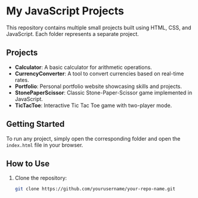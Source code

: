 # My JavaScript Projects

This repository contains multiple small projects built using HTML, CSS, and JavaScript. Each folder represents a separate project.

## Projects

- **Calculator**: A basic calculator for arithmetic operations.
- **CurrencyConverter**: A tool to convert currencies based on real-time rates.
- **Portfolio**: Personal portfolio website showcasing skills and projects.
- **StonePaperScissor**: Classic Stone-Paper-Scissor game implemented in JavaScript.
- **TicTacToe**: Interactive Tic Tac Toe game with two-player mode.

## Getting Started

To run any project, simply open the corresponding folder and open the `index.html` file in your browser.

## How to Use

1. Clone the repository:
   ```bash
   git clone https://github.com/yourusername/your-repo-name.git
